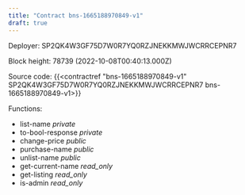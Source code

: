 ```yaml
---
title: "Contract bns-1665188970849-v1"
draft: true
---
```

Deployer: SP2QK4W3GF75D7W0R7YQ0RZJNEKKMWJWCRRCEPNR7


 



Block height: 78739 (2022-10-08T00:40:13.000Z)

Source code: {{<contractref "bns-1665188970849-v1" SP2QK4W3GF75D7W0R7YQ0RZJNEKKMWJWCRRCEPNR7 bns-1665188970849-v1>}}

Functions:

* list-name _private_
* to-bool-response _private_
* change-price _public_
* purchase-name _public_
* unlist-name _public_
* get-current-name _read_only_
* get-listing _read_only_
* is-admin _read_only_
